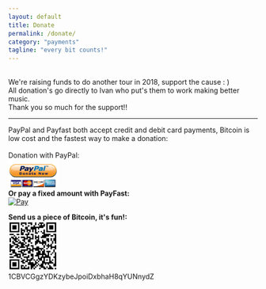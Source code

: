 ```yaml
---
layout: default
title: Donate
permalink: /donate/
category: "payments"
tagline: "every bit counts!"
---
```

<br>
<a>We're raising funds to do another tour in 2018, support the cause : )</a>
<br>
<a>All donation's go directly to Ivan who put's them to work making better music.</a>
<br>
<a>Thank you so much for the support!!</a>
<hr>
<a>PayPal and Payfast both accept credit and debit card payments, Bitcoin is low cost and the fastest way to make a donation:</a>
<br>
<br>
<a>Donation with PayPal:</a>
<br>
<a href="http://paypal.me/nativeleap"><img src="/assets/img/paypal.png"  alt="Paypal"  width="100"></a>
<br>
<strong>Or pay a fixed amount with PayFast:</strong>
<br>
<a href="https://www.payfast.co.za/eng/process?cmd=_paynow&amp;receiver=11414564&amp;item_name=Donation&amp;item_description=Native+Leap+donation&amp;amount=300.00&amp;return_url=http%3A%2F%2Fnativeleap.world&amp;cancel_url=http%3A%2F%2Fnativeleap.world"><img src="https://www.payfast.co.za/images/buttons/light-large-paynow.png" width="100" height="40" alt="Pay" title="Pay Now with PayFast" /></a>


<strong>Send us a piece of Bitcoin, it's fun!:</strong>
<br>
 <img src="/assets/img/bit.jpg" alt="Bitcoin Pay" height="100" width="100">
 <br>
1CBVCGgzYDKzybeJpoiDxbhaH8qYUNnydZ
